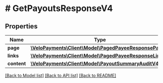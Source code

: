 # # GetPayoutsResponseV4

## Properties

Name | Type | Description | Notes
------------ | ------------- | ------------- | -------------
**page** | [**\VeloPayments\Client\Model\PagedPayeeResponsePage**](PagedPayeeResponsePage.md) |  | [optional] 
**links** | [**\VeloPayments\Client\Model\PagedPayeeResponseLinks[]**](PagedPayeeResponseLinks.md) |  | [optional] 
**content** | [**\VeloPayments\Client\Model\PayoutSummaryAuditV4[]**](PayoutSummaryAuditV4.md) |  | [optional] 

[[Back to Model list]](../../README.md#documentation-for-models) [[Back to API list]](../../README.md#documentation-for-api-endpoints) [[Back to README]](../../README.md)


